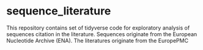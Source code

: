 # sequence_literature
This repository contains set of tidyverse code for exploratory analysis of sequences citation in the literature. Sequences originate from the European Nucleotide Archive (ENA). The literatures originate from the EuropePMC 
